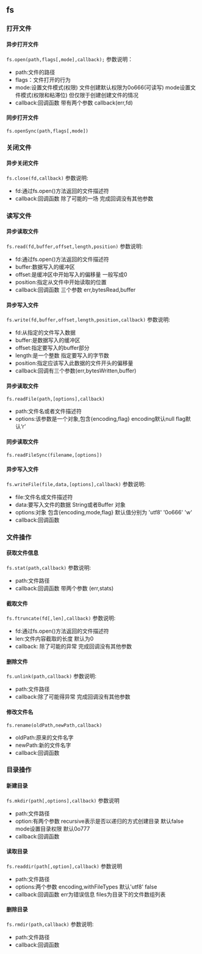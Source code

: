 ## fs
### 打开文件
#### 异步打开文件
```fs.open(path,flags[,mode],callback);```
参数说明：
- path:文件的路径
- flags：文件打开的行为
- mode:设置文件模式(权限) 文件创建默认权限为0o666(可读写) mode设置文件模式(权限和粘滞位) 但仅限于创建创建文件的情况
- callback:回调函数 带有两个参数 callback(err,fd)
#### 同步打开文件
```fs.openSync(path,flags[,mode])```
### 关闭文件
#### 异步关闭文件
```fs.close(fd,callback)```
参数说明:
- fd:通过fs.open()方法返回的文件描述符
- callback:回调函数 除了可能的一场 完成回调没有其他参数
### 读写文件
#### 异步读取文件
```fs.read(fd,buffer,offset,length,position)```
参数说明:
- fd:通过fs.open()方法返回的文件描述符
- buffer:数据写入的缓冲区
- offset:是缓冲区中开始写入的偏移量 一般写成0
- position:指定从文件中开始读取的位置
- callback:回调函数 三个参数 err,bytesRead,buffer 
#### 异步写入文件
```fs.write(fd,buffer,offset,length,position,callback)```
参数说明:
- fd:从指定的文件写入数据
- buffer:是数据写入的缓冲区
- offset:指定要写入的buffer部分
- length:是一个整数 指定要写入的字节数
- position:指定应该写入此数据的文件开头的偏移量
- callback:回调有三个参数(err,bytesWritten,buffer)
#### 异步读取文件
```fs.readFile(path,[options],callback)```
- path:文件名或者文件描述符
- options:该参数是一个对象,包含{encoding,flag} encoding默认null flag默认‘r’
#### 同步读取文件
```fs.readFileSync(filename,[options])```
#### 异步写入文件
```fs.writeFile(file,data,[options],callback)```
参数说明:
- file:文件名或文件描述符
- data:要写入文件的数据 String或者Buffer 对象
- options:对象 包含{encoding,mode,flag} 默认值分别为 'utf8' '0o666' 'w'
- callback:回调函数
### 文件操作
#### 获取文件信息
```fs.stat(path,callback)```
参数说明:
- path:文件路径
- callback:回调函数 带两个参数 (err,stats)
#### 截取文件
```fs.ftruncate(fd[,len],callback)```
参数说明:
- fd:通过fs.open()方法返回的文件描述符
- len:文件内容截取的长度 默认为0
- callback: 除了可能的异常 完成回调没有其他参数
#### 删除文件
```fs.unlink(path,callback)```
参数说明:
- path:文件路径
- callback:除了可能得异常 完成回调没有其他参数
#### 修改文件名
```fs.rename(oldPath,newPath,callback)```
- oldPath:原来的文件名字
- newPath:新的文件名字
- callback:回调函数
### 目录操作
#### 新建目录
```fs.mkdir(path[,options],callback)```
参数说明
- path:文件路径
- option:有两个参数 recursive表示是否以递归的方式创建目录 默认false mode设置目录权限 默认0o777
- callback:回调函数
#### 读取目录
```fs.readdir(path[,option],callback)```
参数说明
- path:文件路径
- options:两个参数 encoding,withFileTypes 默认'utf8' false
- callback:回调函数 err为错误信息 files为目录下的文件数组列表
#### 删除目录
```fs.rmdir(path,callback)```
参数说明:
- path:文件路径
- callback:回调函数